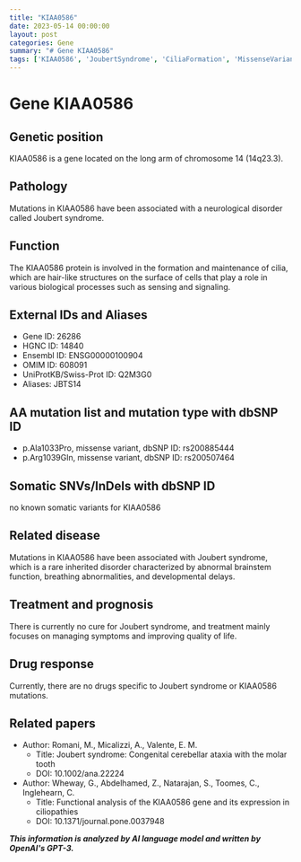 ```yaml
---
title: "KIAA0586"
date: 2023-05-14 00:00:00
layout: post
categories: Gene
summary: "# Gene KIAA0586"
tags: ['KIAA0586', 'JoubertSyndrome', 'CiliaFormation', 'MissenseVariant', 'NeurologicalDisorder', 'SymptomManagement', 'RareDisease', 'FunctionalAnalysis']
---
```


# Gene KIAA0586

## Genetic position
KIAA0586 is a gene located on the long arm of chromosome 14 (14q23.3).

## Pathology
Mutations in KIAA0586 have been associated with a neurological disorder called Joubert syndrome.

## Function
The KIAA0586 protein is involved in the formation and maintenance of cilia, which are hair-like structures on the surface of cells that play a role in various biological processes such as sensing and signaling.

## External IDs and Aliases
- Gene ID: 26286
- HGNC ID: 14840
- Ensembl ID: ENSG00000100904
- OMIM ID: 608091
- UniProtKB/Swiss-Prot ID: Q2M3G0
- Aliases: JBTS14

## AA mutation list and mutation type with dbSNP ID
- p.Ala1033Pro, missense variant, dbSNP ID: rs200885444
- p.Arg1039Gln, missense variant, dbSNP ID: rs200507464

## Somatic SNVs/InDels with dbSNP ID
no known somatic variants for KIAA0586

## Related disease
Mutations in KIAA0586 have been associated with Joubert syndrome, which is a rare inherited disorder characterized by abnormal brainstem function, breathing abnormalities, and developmental delays.

## Treatment and prognosis
There is currently no cure for Joubert syndrome, and treatment mainly focuses on managing symptoms and improving quality of life.

## Drug response
Currently, there are no drugs specific to Joubert syndrome or KIAA0586 mutations.

## Related papers
- Author: Romani, M., Micalizzi, A., Valente, E. M.
  - Title: Joubert syndrome: Congenital cerebellar ataxia with the molar tooth
  - DOI: 10.1002/ana.22224
- Author: Wheway, G., Abdelhamed, Z., Natarajan, S., Toomes, C., Inglehearn, C.
  - Title: Functional analysis of the KIAA0586 gene and its expression in ciliopathies
  - DOI: 10.1371/journal.pone.0037948

**_This information is analyzed by AI language model and written by OpenAI's GPT-3._**
